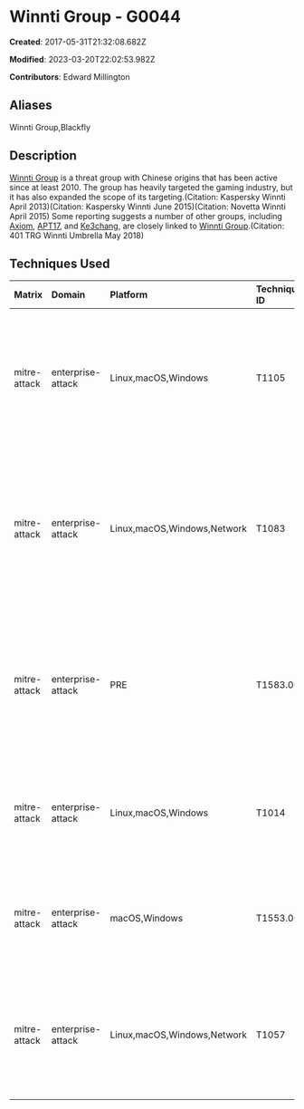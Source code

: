 # Winnti Group - G0044

**Created**: 2017-05-31T21:32:08.682Z

**Modified**: 2023-03-20T22:02:53.982Z

**Contributors**: Edward Millington

## Aliases

Winnti Group,Blackfly

## Description

[Winnti Group](https://attack.mitre.org/groups/G0044) is a threat group with Chinese origins that has been active since at least 2010. The group has heavily targeted the gaming industry, but it has also expanded the scope of its targeting.(Citation: Kaspersky Winnti April 2013)(Citation: Kaspersky Winnti June 2015)(Citation: Novetta Winnti April 2015) Some reporting suggests a number of other groups, including [Axiom](https://attack.mitre.org/groups/G0001), [APT17](https://attack.mitre.org/groups/G0025), and [Ke3chang](https://attack.mitre.org/groups/G0004), are closely linked to [Winnti Group](https://attack.mitre.org/groups/G0044).(Citation: 401 TRG Winnti Umbrella May 2018)

## Techniques Used

|Matrix|Domain|Platform|Technique ID|Technique Name|Use|
| :---| :---| :---| :---| :---| :---|
|mitre-attack|enterprise-attack|Linux,macOS,Windows|T1105|Ingress Tool Transfer|[Winnti Group](https://attack.mitre.org/groups/G0044) has downloaded an auxiliary program named ff.exe to infected machines.(Citation: Kaspersky Winnti April 2013)|
|mitre-attack|enterprise-attack|Linux,macOS,Windows,Network|T1083|File and Directory Discovery|[Winnti Group](https://attack.mitre.org/groups/G0044) has used a program named ff.exe to search for specific documents on compromised hosts.(Citation: Kaspersky Winnti April 2013)|
|mitre-attack|enterprise-attack|PRE|T1583.001|Domains|[Winnti Group](https://attack.mitre.org/groups/G0044) has registered domains for C2 that mimicked sites of their intended targets.(Citation: Kaspersky Winnti April 2013)|
|mitre-attack|enterprise-attack|Linux,macOS,Windows|T1014|Rootkit|[Winnti Group](https://attack.mitre.org/groups/G0044) used a rootkit to modify typical server functionality.(Citation: Kaspersky Winnti April 2013)|
|mitre-attack|enterprise-attack|macOS,Windows|T1553.002|Code Signing|[Winnti Group](https://attack.mitre.org/groups/G0044) used stolen certificates to sign its malware.(Citation: Kaspersky Winnti April 2013)|
|mitre-attack|enterprise-attack|Linux,macOS,Windows,Network|T1057|Process Discovery|[Winnti Group](https://attack.mitre.org/groups/G0044) looked for a specific process running on infected servers.(Citation: Kaspersky Winnti April 2013)|
